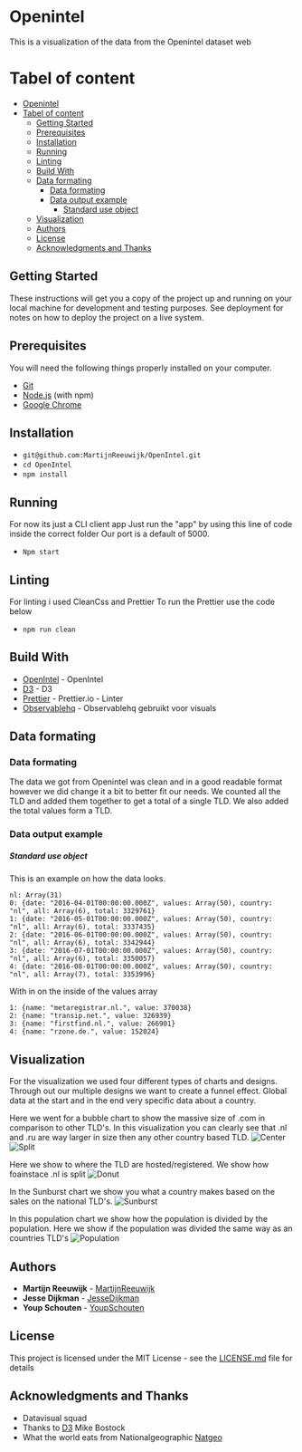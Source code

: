 # Openintel

This is a visualization of the data from the Openintel dataset web

# Tabel of content
- [Openintel](#openintel)
- [Tabel of content](#tabel-of-content)
  * [Getting Started](#getting-started)
  * [Prerequisites](#prerequisites)
  * [Installation](#installation)
  * [Running](#running)
  * [Linting](#linting)
  * [Build With](#build-with)
  * [Data formating](#data-formating)
    + [Data formating](#data-formating-1)
    + [Data output example](#data-output-example)
        * [Standard use object](#standard-use-object)
  * [Visualization](#visualization)
  * [Authors](#authors)
  * [License](#license)
  * [Acknowledgments and Thanks](#acknowledgments-and-thanks)

## Getting Started

These instructions will get you a copy of the project up and running on your local machine for development and testing purposes. See deployment for notes on how to deploy the project on a live system.

## Prerequisites

You will need the following things properly installed on your computer.

-   [Git](https://git-scm.com/)
-   [Node.js](https://nodejs.org/) (with npm)
-   [Google Chrome](https://google.com/chrome/)

## Installation

-   `git@github.com:MartijnReeuwijk/OpenIntel.git`
-   `cd OpenIntel`
-   `npm install`

## Running

For now its just a CLI client app
Just run the "app" by using this line of code inside the correct folder
Our port is a default of 5000.

-   `Npm start`

## Linting

For linting i used CleanCss and Prettier
To run the Prettier use the code below

-   `npm run clean`

## Build With

-   [OpenIntel](https://openintel.nl/) - OpenIntel
-   [D3](https://d3js.org/) - D3
-   [Prettier](https://prettier.io/docs/en/options.html) - Prettier.io - Linter
-   [Observablehq](https://beta.observablehq.com) - Observablehq gebruikt voor visuals

## Data formating

### Data formating

The data we got from Openintel was clean and in a good readable format however we did change it a bit to better fit our needs.
We counted all the TLD and added them together to get a total of a single TLD. We also added the total values form a TLD.

### Data output example
##### Standard use object
This is an example on how the data looks.
```
nl: Array(31)
0: {date: "2016-04-01T00:00:00.000Z", values: Array(50), country: "nl", all: Array(6), total: 3329761}
1: {date: "2016-05-01T00:00:00.000Z", values: Array(50), country: "nl", all: Array(6), total: 3337435}
2: {date: "2016-06-01T00:00:00.000Z", values: Array(50), country: "nl", all: Array(6), total: 3342944}
3: {date: "2016-07-01T00:00:00.000Z", values: Array(50), country: "nl", all: Array(6), total: 3350057}
4: {date: "2016-08-01T00:00:00.000Z", values: Array(50), country: "nl", all: Array(7), total: 3353996}
```
With in on the inside of the values array
```
1: {name: "metaregistrar.nl.", value: 370038}
2: {name: "transip.net.", value: 326939}
3: {name: "firstfind.nl.", value: 266901}
4: {name: "rzone.de.", value: 152024}
```

## Visualization
For the visualization we used four different types of charts and designs. Through out our multiple designs we want to create a funnel effect. Global data at the start and in the end very specific data about a country.

Here we went for a bubble chart to show the massive size of .com in comparison to other TLD's.
In this visualization you can clearly see that .nl and .ru are way larger in size then any other country based TLD.
![Center](https://github.com/MartijnReeuwijk/frontend-data/blob/master/assets/img/drawingone.jpg)
![Split](https://github.com/MartijnReeuwijk/frontend-data/blob/master/assets/img/drawingone.jpg)

Here we show to where the TLD are hosted/registered.
We show how foainstace .nl is split
![Donut](https://github.com/MartijnReeuwijk/frontend-data/blob/master/assets/img/drawingone.jpg)

In the Sunburst chart we show you what a country makes based on the sales on the national TLD's.
![Sunburst](https://github.com/MartijnReeuwijk/frontend-data/blob/master/assets/img/drawingone.jpg)

In this population chart we show how the population is divided by the population.
Here we show if the population was divided the same way as an countries TLD's
![Population](https://github.com/MartijnReeuwijk/frontend-data/blob/master/assets/img/drawingone.jpg)

## Authors

-   **Martijn Reeuwijk** - [MartijnReeuwijk](https://github.com/MartijnReeuwijk)
-   **Jesse Dijkman** - [JesseDijkman](https://github.com/jesseDijkman1)
-   **Youp Schouten** - [YoupSchouten](https://github.com/SlodderWolf)


## License

This project is licensed under the MIT License - see the [LICENSE.md](LICENSE.md) file for details

## Acknowledgments and Thanks

-   Datavisual squad
-   Thanks to [D3](https://bost.ocks.org/mike/) Mike Bostock
-   What the world eats from Nationalgeographic [Natgeo](https://www.nationalgeographic.com/what-the-world-eats/)
